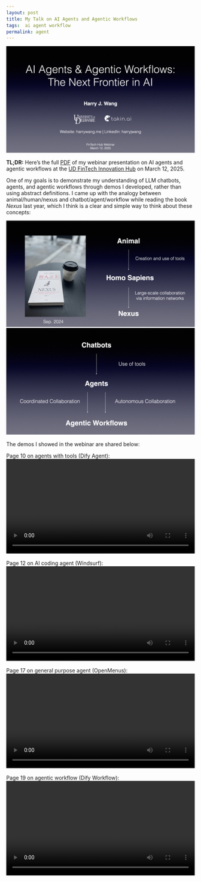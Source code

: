 ```yaml
---
layout: post
title: My Talk on AI Agents and Agentic Workflows
tags:  ai agent workflow
permalink: agent
---
```


<img class="mx-auto" src="/assets/img/posts/2025-03-12-agent-talk/agent-talk.jpeg">

**TL;DR:** Here’s the full [PDF](/assets/files/ai-agent-harrywang.pdf) of my webinar presentation on AI agents and agentic workflows at the [UD FinTech Innovation Hub](https://www.udel.edu/research-innovation/star/fintech/) on March 12, 2025.

One of my goals is to demonstrate my understanding of LLM chatbots, agents, and agentic workflows through demos I developed, rather than using abstract definitions. I came up with the analogy between animal/human/nexus and chatbot/agent/workflow while reading the book *Nexus* last year, which I think is a clear and simple way to think about these concepts:

<img class="mx-auto" src="/assets/img/posts/2025-03-12-agent-talk/animal-human-nexus.jpeg">

<img class="mx-auto" src="/assets/img/posts/2025-03-12-agent-talk/chatbot-agent-workflow.jpeg">

The demos I showed in the webinar are shared below:

Page 10 on agents with tools (Dify Agent):
<video class="mx-auto" controls width="100%">
  <source src="/assets/img/posts/2025-03-12-agent-talk/agent.mov" type="video/mp4">
  Your browser does not support the video tag.
</video>

Page 12 on AI coding agent (Windsurf):
<video class="mx-auto" controls width="100%">
  <source src="/assets/img/posts/2025-03-12-agent-talk/windsurf.mov" type="video/mp4">
  Your browser does not support the video tag.
</video>

Page 17 on general purpose agent (OpenMenus):
<video class="mx-auto" controls width="100%">
  <source src="/assets/img/posts/2025-03-12-agent-talk/open-manus.mov" type="video/mp4">
  Your browser does not support the video tag.
</video>

Page 19 on agentic workflow (Dify Workflow):
<video class="mx-auto" controls width="100%">
  <source src="/assets/img/posts/2025-03-12-agent-talk/dify.mov" type="video/mp4">
  Your browser does not support the video tag.
</video>
